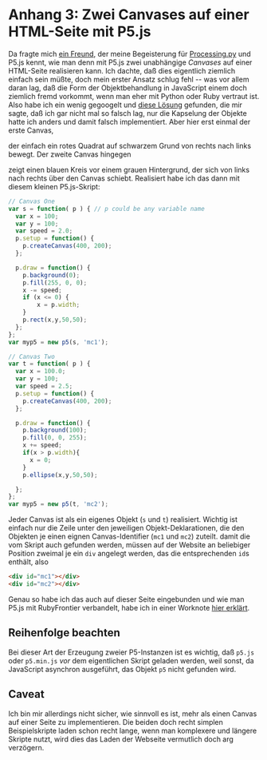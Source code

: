 # Anhang 3: Zwei Canvases auf einer HTML-Seite mit P5.js

Da fragte mich [ein Freund][1], der meine Begeisterung für [Processing.py][3] und P5.js kennt, wie man denn mit P5.js zwei unabhängige *Canvases* auf einer HTML-Seite realisieren kann. Ich dachte, daß dies eigentlich ziemlich einfach sein müßte, doch mein erster Ansatz schlug fehl -- was vor allem daran lag, daß die Form der Objektbehandlung in JavaScript einem doch ziemlich fremd vorkommt, wenn man eher mit Python oder Ruby vertraut ist. Also habe ich ein wenig gegoogelt und [diese Lösung][7] gefunden, die mir sagte, daß ich gar nicht mal so falsch lag, nur die Kapselung der Objekte hatte ich anders und damit falsch implementiert. Aber hier erst einmal der erste Canvas,

<div id="mc1"></div>

der einfach ein rotes Quadrat auf schwarzem Grund von rechts nach links bewegt. Der zweite Canvas hingegen

<div id="mc2"></div>

zeigt einen blauen Kreis vor einem grauen Hintergrund, der sich von links nach rechts über den Canvas schiebt. Realisiert habe ich das dann mit diesem kleinen P5.js-Skript:

~~~javascript
// Canvas One
var s = function( p ) { // p could be any variable name
  var x = 100; 
  var y = 100;
  var speed = 2.0;
  p.setup = function() {
    p.createCanvas(400, 200);
  };

  p.draw = function() {
    p.background(0);
    p.fill(255, 0, 0);
	x -= speed;
	if (x <= 0) {
		x = p.width;
	}
    p.rect(x,y,50,50);
  };
};
var myp5 = new p5(s, 'mc1');

// Canvas Two
var t = function( p ) { 
  var x = 100.0; 
  var y = 100; 
  var speed = 2.5; 
  p.setup = function() {
    p.createCanvas(400, 200);
  };

  p.draw = function() {
    p.background(100);
    p.fill(0, 0, 255);
    x += speed; 
    if(x > p.width){
      x = 0; 
    }
    p.ellipse(x,y,50,50);

  };
};
var myp5 = new p5(t, 'mc2');
~~~

Jeder Canvas ist als ein eigenes Objekt (`s` und `t`) realisiert. Wichtig ist einfach nur die Zeile unter den jeweiligen Objekt-Deklarationen, die den Objekten je einen eignen Canvas-Identifier (`mc1` und `mc2`) zuteilt. damit die vom Skript auch gefunden werden, müssen auf der Website an beliebiger Position zweimal je ein `div` angelegt werden, das die entsprechenden `id`s enthält, also

~~~html
<div id="mc1"></div>
<div id="mc2"></div>
~~~

Genau so habe ich das auch auf dieser Seite eingebunden und wie man P5.js mit RubyFrontier verbandelt, habe ich in einer Worknote [hier erklärt][9].

## Reihenfolge beachten

Bei dieser Art der Erzeugung zweier P5-Instanzen ist es wichtig, daß `p5.js` oder `p5.min.js` *vor* dem eigentlichen Skript geladen werden, weil sonst, da JavaScript asynchron ausgeführt, das Objekt `p5` nicht gefunden wird. 

## Caveat

Ich bin mir allerdings nicht sicher, wie sinnvoll es ist, mehr als einen Canvas auf einer Seite zu implementieren. Die beiden doch recht simplen Beispielskripte laden schon recht lange, wenn man komplexere und längere Skripte nutzt, wird dies das Laden der Webseite vermutlich doch arg verzögern.

<script src="../js/p5.min.js" type="text/javascript" ></script>
<script src="../js/canvas1215.js" type="text/javascript" ></script>


[1]: http://www.peacesoftware.de/
[3]: http://py.kantel-chaos-team.de/
[7]: http://www.joemckaystudio.com/multisketches/
[9]: p5rubyfrontier.md